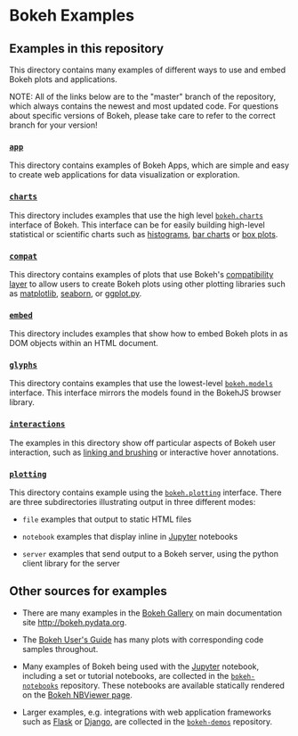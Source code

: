 # Bokeh Examples

## Examples in this repository

This directory contains many examples of different ways to use and embed Bokeh plots and applications.

NOTE: All of the links below are to the "master" branch of the repository, which always contains the newest and most updated code. For questions about specific versions of Bokeh, please take care to refer to the correct branch for your version!

### [`app`](https://github.com/bokeh/bokeh/tree/master/examples/app)

This directory contains examples of Bokeh Apps, which are simple and easy to create web applications for data visualization or exploration.

### [`charts`](https://github.com/bokeh/bokeh/tree/master/examples/compat)

This directory includes examples that use the high level [`bokeh.charts`](http://bokeh.pydata.org/en/latest/docs/user_guide/charts.html) interface of Bokeh. This interface can be for easily building high-level statistical or scientific charts such as 
[histograms](http://bokeh.pydata.org/en/latest/docs/user_guide/charts.html#histograms), 
[bar charts](http://bokeh.pydata.org/en/latest/docs/user_guide/charts.html#bar-charts) or 
[box plots](http://bokeh.pydata.org/en/latest/docs/user_guide/charts.html#box-plots).

### [`compat`](https://github.com/bokeh/bokeh/tree/master/examples/compat)

This directory contains examples of plots that use Bokeh's [compatibility layer](http://bokeh.pydata.org/en/latest/docs/user_guide/compat.html) to allow users to create Bokeh plots using other plotting libraries such as [matplotlib](http://matplotlib.org), [seaborn](http://stanford.edu/~mwaskom/software/seaborn/), or [ggplot.py](http://ggplot.yhathq.com).

### [`embed`](https://github.com/bokeh/bokeh/tree/master/examples/embed)

This directory includes examples that show how to embed Bokeh plots in as DOM objects within an HTML document.

### [`glyphs`](https://github.com/bokeh/bokeh/tree/master/examples/glyphs)

This directory contains examples that use the lowest-level [`bokeh.models`](http://bokeh.pydata.org/en/latest/docs/user_guide/concepts.html#bokeh-models) interface. This interface mirrors the models found in the BokehJS browser library.

### [`interactions`](https://github.com/bokeh/bokeh/tree/master/examples/interactions)

The examples in this directory show off particular aspects of Bokeh user interaction, such as [linking and brushing](http://www.infovis-wiki.net/index.php?title=Linking_and_Brushing) or interactive hover annotations.

### [`plotting`](https://github.com/bokeh/bokeh/tree/master/examples/plotting)

This directory contains example using the [`bokeh.plotting`](http://bokeh.pydata.org/en/latest/docs/user_guide/plotting.html) interface. There are three subdirectories illustrating output in three different modes:

* `file` examples that output to static HTML files

* `notebook` examples that display inline in [Jupyter](http://jupyter.org) notebooks

* `server` examples that send output to a Bokeh server, using the python client library for the server 

## Other sources for examples

* There are many examples in the [Bokeh Gallery](http://bokeh.pydata.org/en/latest/docs/gallery.html) on main documentation site http://bokeh.pydata.org.

* The [Bokeh User's Guide](http://bokeh.pydata.org/en/latest/docs/user_guide.html) has many plots with corresponding code samples throughout.

* Many examples of Bokeh being used with the [Jupyter](http://jupyter.org) notebook, including a set or tutorial notebooks, are collected in the [`bokeh-notebooks`](https://github.com/bokeh/bokeh-notebooks) repository. These notebooks are available statically rendered on the [Bokeh NBViewer page](http://nbviewer.ipython.org/github/bokeh/bokeh-notebooks/blob/master/index.ipynb).

* Larger examples, e.g. integrations with web application frameworks such as [Flask](http://flask.pocoo.org) or [Django](https://www.djangoproject.com), are collected in the [`bokeh-demos`](https://github.com/bokeh/bokeh-demos) repository.




